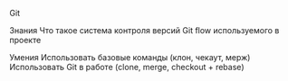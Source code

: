 Git

Знания
Что такое система контроля версий
Git flow используемого в проекте

Умения
Использовать базовые команды (клон, чекаут, мерж)
Использовать Git в работе (clone, merge, checkout + rebase)
